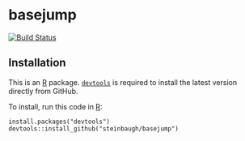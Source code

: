 [`devtools`]: https://cran.r-project.org/package=devtools
[R]: https://www.r-project.org

# basejump

[![Build Status](https://travis-ci.org/steinbaugh/basejump.svg?branch=master)](https://travis-ci.org/steinbaugh/basejump)

## Installation

This is an [R][] package. [`devtools`][] is required to install the latest version directly from GitHub.

To install, run this code in [R][]:

```{r}
install.packages("devtools")
devtools::install_github("steinbaugh/basejump")
```
